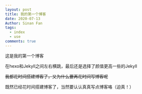 ```yaml
---
layout: post
title: 我的第一个博客
date: 2020-07-13
Author: Sinan Fan
tags:
  - index
  - use
comments: true
---
```


这是我的第一个博客

在hexo和Jekyll之间左右横跳，最后还是选择了颜值更高一些的Jekyll

~~我都花时间搭建博客了，又为什么要再花时间写博客呢~~

既然已经花时间搭建博客了，当然要认认真真写点博客咯（迫真！）
